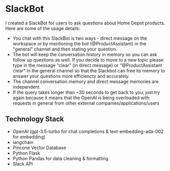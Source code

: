 # SlackBot
I created a SlackBot for users to ask questions about Home Depot products. Here are some of the usage details:
- You chat with this SlackBot is two ways - direct message on the workspace or by mentioning the bot (@ProductAssistant) in the "general" channel and then stating your question. 
- The bot will keep the conversation history in memory so you can ask follow up questions as well. If you decide to move to a new topic please type in the message "clear" (in direct message) or "@ProductAssistant clear" in the general channel so that the Slackbot can free its memory to answer your questions more efficiencty and accurately. 
- The channel conversation memory and direct message memories are independent.
- If the query takes longer than ~30 seconds to get back to you, just try again because it means that the OpenAI is being overloaded with  requests in general from other external companies/applications/users

## Technology Stack
- OpenAI (gpt-3.5-turbo for chat completions & text-embedding-ada-002 for embedding)
- langchain
- Pincone Vector Database
- Python Flask
- Python Pandas for data cleaning & formatting
- Slack API


